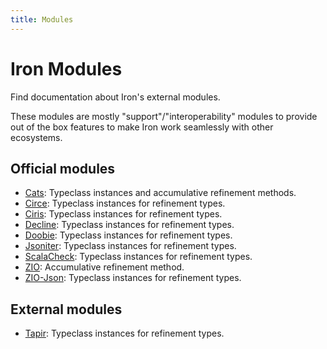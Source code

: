 ```yaml
---
title: Modules
---
```


# Iron Modules

Find documentation about Iron's external modules.

These modules are mostly "support"/"interoperability" modules to provide out of the box features to make Iron work seamlessly with other ecosystems.

## Official modules
- [Cats](cats.md): Typeclass instances and accumulative refinement methods.
- [Circe](circe.md): Typeclass instances for refinement types.
- [Ciris](ciris.md): Typeclass instances for refinement types.
- [Decline](decline.md): Typeclass instances for refinement types.
- [Doobie](doobie.md): Typeclass instances for refinement types.
- [Jsoniter](jsoniter.md): Typeclass instances for refinement types.
- [ScalaCheck](scalacheck.md): Typeclass instances for refinement types.
- [ZIO](zio.md): Accumulative refinement method.
- [ZIO-Json](zio-json.md): Typeclass instances for refinement types.

## External modules
- [Tapir](https://tapir.softwaremill.com/en/latest/endpoint/integrations.html#iron-integration):
Typeclass instances for refinement types.